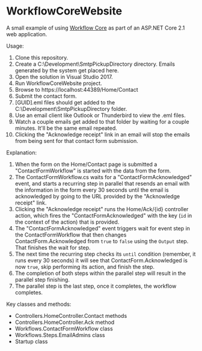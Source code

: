 # WorkflowCoreWebsite

A small example of using [Workflow Core](https://github.com/danielgerlag/workflow-core) as part of an ASP.NET Core 2.1 web application.

Usage:

1. Clone this repository.
2. Create a C:\Development\SmtpPickupDirectory directory. Emails generated by the system get placed here.
3. Open the solution in Visual Studio 2017.
4. Run WorkflowCoreWebsite project.
5. Browse to https://localhost:44389/Home/Contact
6. Submit the contact form.
7. [GUID].eml files should get added to the C:\Development\SmtpPickupDirectory folder.
8. Use an email client like Outlook or Thunderbird to view the .eml files.
9. Watch a couple emails get added to that folder by waiting for a couple minutes. It'll be the same email repeated.
10. Clicking the "Acknowledge receipt" link in an email will stop the emails from being sent for that contact form submission.

Explanation:

1. When the form on the Home/Contact page is submitted a "ContactFormWorkflow" is started with the data from the form.
2. The ContactFormWorkflow.cs waits for a "ContactFormAcknowledged" event, and starts a recurring step in parallel that resends an email with the information in the form every 30 seconds until the email is acknowledged by going to the URL provided by the "Acknowledge receipt" link.
3. Clicking the "Acknowledge receipt" runs the Home/Ack/{id} controller action, which fires the "ContactFormAcknowledged" with the key (`id` in the context of the action) that is provided.
4. The "ContactFormAcknowledged" event triggers wait for event step in the ContactFormWorkflow that then changes ContactForm.Acknowledged from `true` to `false` using the `Output` step. That finishes the wait for step.
5. The next time the recurring step checks its `until` condition (remember, it runs every 30 seconds) it will see that ContactForm.Acknowledged is now `true`, skip performing its action, and finish the step.
6. The completion of both steps within the parallel step will result in the parallel step finishing.
7. The parallel step is the last step, once it completes, the workflow completes.

Key classes and methods:

* Controllers.HomeController.Contact methods
* Controllers.HomeController.Ack method
* Workflows.ContactFormWorkflow class
* Workflows.Steps.EmailAdmins class
* Startup class